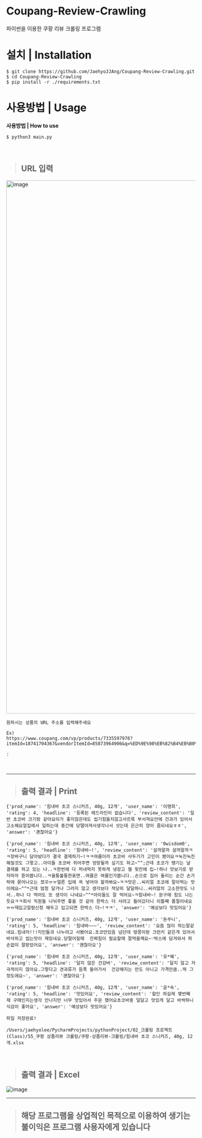 # Coupang-Review-Crawling

<p>파이썬을 이용한 쿠팡 리뷰 크롤링 프로그램</p>

<h1>설치 | Installation</h1>

```
$ git clone https://github.com/JaehyoJJAng/Coupang-Review-Crawling.git
$ cd Coupang-Review-Crawling
$ pip install -r ./requirements.txt
```

<h1>사용방법 | Usage</h1>
<p><strong>사용방법 | How to use</strong></p>

```
$ python3 main.py
```

<br>

> ## URL 입력<br>

<img width="1417" alt="image" src="https://user-images.githubusercontent.com/91415701/197674856-31baa0b0-90b6-4cf9-9f3b-d5039ddc62ca.png">

```shell
원하시는 상품의 URL 주소를 입력해주세요

Ex)
https://www.coupang.com/vp/products/7335597976?itemId=18741704367&vendorItemId=85873964906&q=%ED%9E%98%EB%82%B4%EB%B0%94+%EC%B4%88%EC%BD%94+%EC%8A%A4%EB%8B%88%EC%BB%A4%EC%A6%88&itemsCount=36&searchId=0c5c84d537bc41d1885266961d853179&rank=2&isAddedCart=

:
```

<br>

***

> ## 출력 결과 | Print

```
{'prod_name': '힘내바 초코 스니커즈, 40g, 12개', 'user_name': '이명희', 'rating': 4, 'headline': '등록된 헤드라인이 없습니다', 'review_content': '일반 초코바 크기랑 같아요이가 좋지않은데도 씹기힘들지않고사르륵 부서져요안에 건과가 있어서 고소해요얼집에서 일하는데 중간에 당떨어져서생각나서 삿는데 은근히 양이 좀되네요ㅎㅎ', 'answer': '괜찮아요'}

{'prod_name': '힘내바 초코 스니커즈, 40g, 12개', 'user_name': '0wisdom0', 'rating': 5, 'headline': '힘내바~!', 'review_content': '살까말까 살까말까ㅋㅋ장바구니 담아놨다가 결국 결제하기~!ㅋㅋ여름이라 초코바 사두기가 고민이 됐어요ㅋ눅진눅진 해질것도 그렇고..아이들 초코바 쥐어주면 엉망될까 싶기도 하고~^^;근데 초코가 땡기는 날 결제를 하고 있는 나..ㅋ한번에 다 꺼내먹지 못하게 냉장고 젤 윗칸에 킵~!하나 맛보기로 받자마자 뜯어봅니다..ㅋ울퉁불퉁한표면..여름은 여름인가봅니다..손으로 집어 돌리는 순간 손가락에 묻어나오는 쬬꼬ㅠㅠ얼른 입에 쏙 넣어야 할까봐요~ㅋㅋ맛은..씨리얼 초코에 말아먹는 맛이에요~^^*근데 엄청 달거나 그러지 않고 생각보다 적당히 달달하니..씨리얼의 고소한맛도 나서..하나 다 먹어도 또 생각이 나네요~^^*아이들도 잘 먹어요~ㅋ힘내바~! 문구에 힘도 나는듯요ㅋㅋ회사 직원들 나눠주면 좋을 것 같아 한박스 더 사려고 들어갔더니 이틀째 품절이네요ㅠㅠ재입고알람신청 해두고 입고되면 한박스 더~!ㅋㅋ', 'answer': '예상보다 맛있어요'}

{'prod_name': '힘내바 초코 스니커즈, 40g, 12개', 'user_name': '돈쑤니', 'rating': 5, 'headline': '힘내바~~~', 'review_content': '요즘 많이 하는말같네요.힘내자!!!지인들과 나누려고 사봤어요.초코만있음 넘단데 땅콩이랑 크런키 같은게 있어서바삭하고 씹는맛이 재밌네요.당떨어질때  진짜힘이 필요할때 잘먹을께요~♡박스에 담겨와서 파손없이 잘받았어요', 'answer': '괜찮아요'}

{'prod_name': '힘내바 초코 스니커즈, 40g, 12개', 'user_name': '유*혜', 'rating': 5, 'headline': '달지 않은 건강바', 'review_content': '달지 않고 자극적이지 않아요.그렇다고 견과류가 듬푹 들어가서  건강해지는 만도 아니고 가격만큼..딱 그 정도에요~', 'answer': '괜찮아요'}

{'prod_name': '힘내바 초코 스니커즈, 40g, 12개', 'user_name': '윤*숙', 'rating': 5, 'headline': '맛있어요', 'review_content': '할인 하길래 몇번째 재 구매인지는생각 안나지만 너무 맛있어서 주문 했어요초코바중 덜달고 맛있게 달고 바싹하니 식감이 좋아요', 'answer': '예상보다 맛있어요'}

파일 저장완료!

/Users/jaehyolee/PycharmProjects/pythonProject/02_크롤링 프로젝트(Class)/55_쿠팡 상품리뷰 크롤링/쿠팡-상품리뷰-크롤링/힘내바 초코 스니커즈, 40g, 12개.xlsx
```

<br>

> ## 출력 결과 | Excel

![image](https://github.com/JaehyoJJAng/githubio.comment/assets/91415701/050415c6-2320-4d01-8d34-abb5358a314c)

***

> ## 해당 프로그램을 상업적인 목적으로 이용하여 생기는 불이익은 프로그램 사용자에게 있습니다
